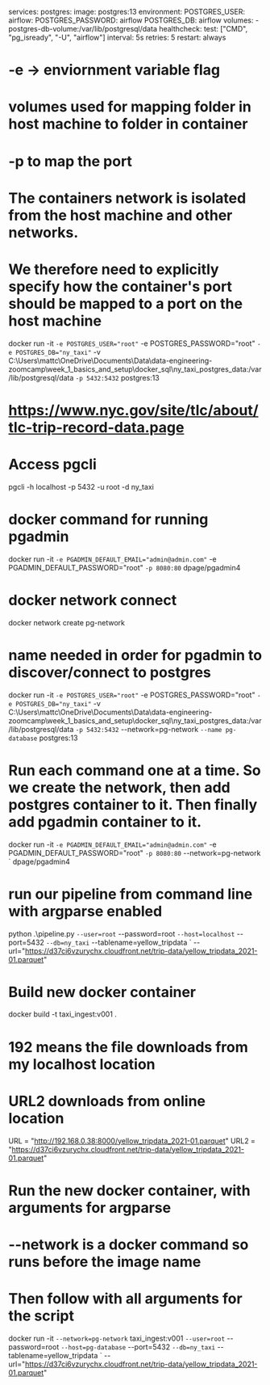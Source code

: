 services:
    postgres:
        image: postgres:13
        environment:
            POSTGRES_USER: airflow:
            POSTGRES_PASSWORD: airflow
            POSTGRES_DB: airflow
        volumes:
            - postgres-db-volume:/var/lib/postgresql/data
        healthcheck:
            test: ["CMD", "pg_isready", "-U", "airflow"]
            interval: 5s
            retries: 5
        restart: always


# -e -> enviornment variable flag
# volumes used for mapping folder in host machine to folder in container
# -p to map the port
# The containers network is isolated from the host machine and other networks. 
# We therefore need to explicitly specify how the container's port should be mapped to a port on the host machine
docker run -it `
    -e POSTGRES_USER="root" `
    -e POSTGRES_PASSWORD="root" `
    -e POSTGRES_DB="ny_taxi" `
    -v C:\Users\mattc\OneDrive\Documents\Data\data-engineering-zoomcamp\week_1_basics_and_setup\docker_sql\ny_taxi_postgres_data:/var/lib/postgresql/data `
    -p 5432:5432 `
    postgres:13

# https://www.nyc.gov/site/tlc/about/tlc-trip-record-data.page


# Access pgcli
pgcli -h localhost -p 5432 -u root -d ny_taxi

# docker command for running pgadmin
docker run -it `
    -e PGADMIN_DEFAULT_EMAIL="admin@admin.com" `
    -e PGADMIN_DEFAULT_PASSWORD="root" `
    -p 8080:80 `
    dpage/pgadmin4




# docker network connect

docker network create pg-network

# name needed in order for pgadmin to discover/connect to postgres
docker run -it `
    -e POSTGRES_USER="root" `
    -e POSTGRES_PASSWORD="root" `
    -e POSTGRES_DB="ny_taxi" `
    -v C:\Users\mattc\OneDrive\Documents\Data\data-engineering-zoomcamp\week_1_basics_and_setup\docker_sql\ny_taxi_postgres_data:/var/lib/postgresql/data `
    -p 5432:5432 `
    --network=pg-network `
    --name pg-database `
    postgres:13


# Run each command one at a time. So we create the network, then add postgres container to it. Then finally add pgadmin container to it.
docker run -it `
    -e PGADMIN_DEFAULT_EMAIL="admin@admin.com" `
    -e PGADMIN_DEFAULT_PASSWORD="root" `
    -p 8080:80 `
    --network=pg-network `
    dpage/pgadmin4



# run our pipeline from command line with argparse enabled
python .\pipeline.py `
    --user=root `
    --password=root `
    --host=localhost `
    --port=5432 `
    --db=ny_taxi `
    --tablename=yellow_tripdata `
    --url="https://d37ci6vzurychx.cloudfront.net/trip-data/yellow_tripdata_2021-01.parquet"


# Build new docker container
docker build -t taxi_ingest:v001 .



# 192 means the file downloads from my localhost location
# URL2 downloads from online location
URL = "http://192.168.0.38:8000/yellow_tripdata_2021-01.parquet"
URL2 = "https://d37ci6vzurychx.cloudfront.net/trip-data/yellow_tripdata_2021-01.parquet"

# Run the new docker container, with arguments for argparse
# --network is a docker command so runs before the image name
# Then follow with all arguments for the script
docker run -it `
    --network=pg-network `
    taxi_ingest:v001 `
    --user=root `
    --password=root `
    --host=pg-database `
    --port=5432 `
    --db=ny_taxi `
    --tablename=yellow_tripdata `
    --url="https://d37ci6vzurychx.cloudfront.net/trip-data/yellow_tripdata_2021-01.parquet"
    
    